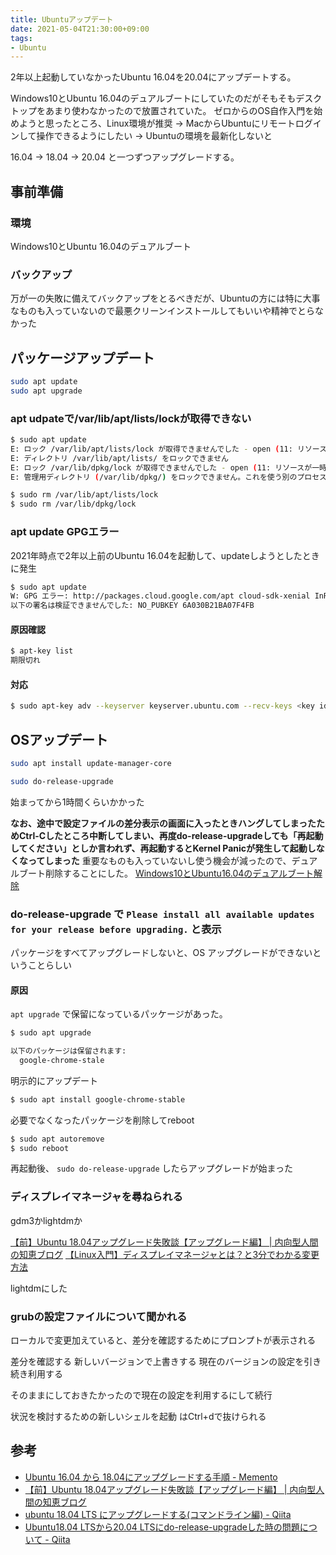 ```yaml
---
title: Ubuntuアップデート
date: 2021-05-04T21:30:00+09:00
tags:
- Ubuntu
---
```


2年以上起動していなかったUbuntu 16.04を20.04にアップデートする。

Windows10とUbuntu 16.04のデュアルブートにしていたのだがそもそもデスクトップをあまり使わなかったので放置されていた。
ゼロからのOS自作入門を始めようと思ったところ、Linux環境が推奨
-> MacからUbuntuにリモートログインして操作できるようにしたい
-> Ubuntuの環境を最新化しないと

16.04 -> 18.04 -> 20.04 と一つずつアップグレードする。

## 事前準備

### 環境

Windows10とUbuntu 16.04のデュアルブート

### バックアップ

万が一の失敗に備えてバックアップをとるべきだが、Ubuntuの方には特に大事なものも入っていないので最悪クリーンインストールしてもいいや精神でとらなかった

## パッケージアップデート

````sh
sudo apt update
sudo apt upgrade
````

### apt udpateで/var/lib/apt/lists/lockが取得できない

````sh
$ sudo apt update
E: ロック /var/lib/apt/lists/lock が取得できませんでした - open (11: リソースが一時的に利用できません)
E: ディレクトリ /var/lib/apt/lists/ をロックできません
E: ロック /var/lib/dpkg/lock が取得できませんでした - open (11: リソースが一時的に利用できません)
E: 管理用ディレクトリ (/var/lib/dpkg/) をロックできません。これを使う別のプロセスが動いていませんか?
````

````sh
$ sudo rm /var/lib/apt/lists/lock
$ sudo rm /var/lib/dpkg/lock
````

### apt update GPGエラー

2021年時点で2年以上前のUbuntu 16.04を起動して、updateしようとしたときに発生

````sh
$ sudo apt update
W: GPG エラー: http://packages.cloud.google.com/apt cloud-sdk-xenial InRelease: 公開鍵を利用できないため、
以下の署名は検証できませんでした: NO_PUBKEY 6A030B21BA07F4FB
````

#### 原因確認

````sh
$ apt-key list
期限切れ
````

#### 対応

````sh
$ sudo apt-key adv --keyserver keyserver.ubuntu.com --recv-keys <key id>
````

## OSアップデート

````sh
sudo apt install update-manager-core
````

````sh
sudo do-release-upgrade
````

始まってから1時間くらいかかった

**なお、途中で設定ファイルの差分表示の画面に入ったときハングしてしまったためCtrl-Cしたところ中断してしまい、再度do-release-upgradeしても「再起動してください」としか言われず、再起動するとKernel Panicが発生して起動しなくなってしまった**
重要なものも入っていないし使う機会が減ったので、デュアルブート削除することにした。
[Windows10とUbuntu16.04のデュアルブート解除](note/Windows10とUbuntu16.04のデュアルブート解除.md)

### do-release-upgrade で `Please install all available updates for your release before upgrading.` と表示

パッケージをすべてアップグレードしないと、OS アップグレードができないということらしい

#### 原因

`apt upgrade` で保留になっているパッケージがあった。

````sh
$ sudo apt upgrade

以下のパッケージは保留されます:
  google-chrome-stale
````

明示的にアップデート

````sh
$ sudo apt install google-chrome-stable
````

必要でなくなったパッケージを削除してreboot

````sh
$ sudo apt autoremove
$ sudo reboot
````

再起動後、 `sudo do-release-upgrade` したらアップグレードが始まった

### ディスプレイマネージャを尋ねられる

gdm3かlightdmか

[【前】Ubuntu 18.04アップグレード失敗談【アップグレード編】 | 内向型人間の知恵ブログ](https://chromitz.com/20190315-ubuntu-upgrade-failed-story-part1/)
[【Linux入門】ディスプレイマネージャとは？と3分でわかる変更方法](https://eng-entrance.com/linux-displaymanager)

lightdmにした

### grubの設定ファイルについて聞かれる

ローカルで変更加えていると、差分を確認するためにプロンプトが表示される

差分を確認する
新しいバージョンで上書きする
現在のバージョンの設定を引き続き利用する

そのままにしておきたかったので現在の設定を利用するにして続行

状況を検討するための新しいシェルを起動
はCtrl+dで抜けられる

## 参考

* [Ubuntu 16.04 から 18.04にアップグレードする手順 - Memento](https://yoshinorin.net/2018/08/22/ubuntu1604-upgrade-to-1804/)
* [【前】Ubuntu 18.04アップグレード失敗談【アップグレード編】 | 内向型人間の知恵ブログ](https://chromitz.com/20190315-ubuntu-upgrade-failed-story-part1/)
* [ubuntu 18.04 LTS にアップグレードする(コマンドライン編) - Qiita](https://qiita.com/TsutomuNakamura/items/bbd712e3afe5f4bacfac)
* [Ubuntu18.04 LTSから20.04 LTSにdo-release-upgradeした時の問題について - Qiita](https://qiita.com/YasuhiroABE/items/ac28500d7b51e5ebb61b)
